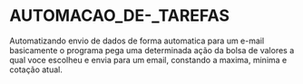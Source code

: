# AUTOMACAO_DE-_TAREFAS

Automatizando envio de dados de forma automatica para um e-mail
basicamente o programa pega uma determinada ação da bolsa de valores a qual voce escolheu e envia para um email, constando a maxima, minima e cotação atual.
